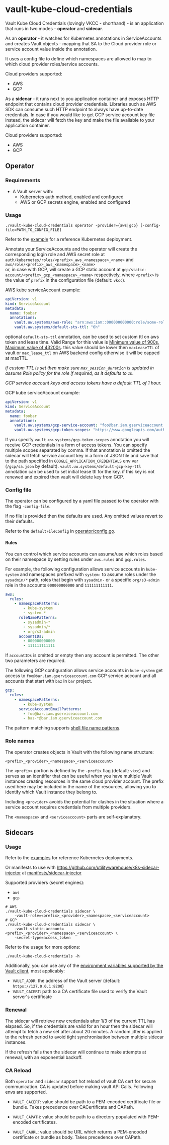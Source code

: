 # vault-kube-cloud-credentials

Vault Kube Cloud Credentials (lovingly VKCC - shorthand) - is an application
that runs in two modes - **operator** and **sidecar**.

As an **operator** - it watches for Kubernetes annotations in ServiceAccounts
and creates Vault objects - mapping that SA to the Cloud provider role or
service account value inside the annotation.

It uses a config file to define which namespaces are allowed to map to which
cloud provider roles/service accounts.

Cloud providers supported:

- AWS
- GCP

As a **sidecar** - it runs next to you application container and exposes HTTP
endpoint that contains cloud provider credentials. Libraries such as AWS SDK
can consume such HTTP endpoint to always have up-to-date credentials.
In case if you would like to get GCP service account key file instead, the
sidecar will fetch the key and make the file available to your application
container.

Cloud providers supported:

- AWS
- GCP

## Operator

### Requirements

- A Vault server with:
  - Kubernetes auth method, enabled and configured
  - AWS or GCP secrets engine, enabled and configured

### Usage

```
./vault-kube-cloud-credentials operator -provider={aws|gcp} [-config-file=PATH_TO_CONFIG_FILE]
```

Refer to the [example](manifests/operator/) for a reference Kubernetes
deployment.

Annotate your ServiceAccounts and the operator will create the corresponding
login role and AWS secret role at
`auth/kubernetes/roles/<prefix>_aws_<namespace>_<name>` and
`aws/role/<prefix>_aws_<namespace>_<name>`  
or, in case with GCP, will create a GCP static account at
`gcp/static-account/<prefix>_gcp_<namespace>_<name>` respectively, where
`<prefix>` is the value of `prefix` in the configuration file (default: `vkcc`).

AWS kube serviceAccount example:

```yaml
apiVersion: v1
kind: ServiceAccount
metadata:
  name: foobar
  annotations:
    vault.uw.systems/aws-role: "arn:aws:iam::000000000000:role/some-role-name"
    vault.uw.systems/default-sts-ttl: "6h"
```

optional `default-sts-ttl` annotation, can be used to set custom ttl on aws token and lease time.
Valid Range for this value is [Minimum value of 900s, Maximum value of 43200s](https://docs.aws.amazon.com/STS/latest/APIReference/API_AssumeRole.html).
this value should be lower then `maxLeaseTTL` of vault or `max_lease_ttl` on AWS backend config otherwise it will be capped at maxTTL.

_if custom TTL is set then make sure `max_session_duration` is updated in assume Role policy for the role if required, as it defaults to `1h`._

_GCP service account keys and access tokens have a default TTL of 1 hour._

GCP kube serviceAccount example:

```yaml
apiVersion: v1
kind: ServiceAccount
metadata:
  name: foobar
  annotations:
    vault.uw.systems/gcp-service-account: "foo@bar.iam.gserviceaccount.com"
    vault.uw.systems/gcp-token-scopes: "https://www.googleapis.com/auth/cloud-platform"
```

If you specify `vault.uw.systems/gcp-token-scopes` annotation you will receive
GCP credentials in a form of access tokens. You can specify multiple scopes
separated by comma.
If that annotation is omitted the sidecar will fetch service account key in a
form of JSON file and save that to the path specified in `GOOGLE_APPLICATION_CREDENTIALS`
env var (`/gcp/sa.json` by default).
`vault.uw.systems/default-gcp-key-ttl` annotation can be used to set initial lease
ttl for the key. if this key is not renewed and expired then vault will delete key from GCP.

### Config file

The operator can be configured by a yaml file passed to the operator with the flag
`-config-file`.

If no file is provided then the defaults are used. Any omitted values revert to
their defaults.

Refer to the `defaultFileConfig` in [operator/config.go](operator/config.go).

#### Rules

You can control which service accounts can assume/use which roles based on their
namespace by setting rules under `aws.rules` and `gcp.rules`.

For example, the following configuration allows service accounts in `kube-system`
and namespaces prefixed with `system-` to assume roles under the `sysadmin/*` path,
roles that begin with `sysadmin-` or a specific `org/s3-admin` role in the accounts
`000000000000` and `111111111111`.

```yaml
aws:
  rules:
    - namespacePatterns:
        - kube-system
        - system-*
      roleNamePatterns:
        - sysadmin-*
        - sysadmin/*
        - org/s3-admin
      accountIDs:
        - 000000000000
        - 111111111111
```

If `accountIDs` is omitted or empty then any account is permitted. The other two
parameters are required.

The following GCP configuration allows service accounts in `kube-system` get
access to `foo@bar.iam.gserviceaccount.com` GCP service account and all accounts
that start with `baz` in `bar` project.

```yaml
gcp:
  rules:
    - namespacePatterns:
        - kube-system
      serviceAccountEmailPatterns:
        - foo@bar.iam.gserviceaccount.com
        - baz-*@bar.iam.gserviceaccount.com
```

The pattern matching supports [shell file name
patterns](https://golang.org/pkg/path/filepath/#Match).

### Role names

The operator creates objects in Vault with the following name structure:

```
<prefix>_<provider>_<namespace>_<serviceaccount>
```

The `<prefix>` portion is defined by the `-prefix` flag (default: `vkcc`) and
serves as an identifier that can be useful when you have multiple Vault instances
creating resources in the same cloud provider account. The prefix used here may be
included in the name of the resources, allowing you to identify which Vault instance
they belong to.

Including `<provider>` avoids the potential for clashes in the situation where a
service account requires credentials from multiple providers.

The `<namespace>` and `<serviceaccount>` parts are self-explanatory.

## Sidecars

### Usage

Refer to the [examples](manifests/examples/) for reference Kubernetes deployments.

Or manifests to use with
https://github.com/utilitywarehouse/k8s-sidecar-injector at
[manifests/sidecar-injector](manifests/sidecar-injector)

Supported providers (secret engines):

- `aws`
- `gcp`

```
# AWS
./vault-kube-cloud-credentials sidecar \
    -vault-role=<prefix>_<provider>_<namespace>_<serviceaccount>
# GCP
./vault-kube-cloud-credentials sidecar \
    -vault-static-account=<prefix>_<provider>_<namespace>_<serviceaccount> \
    -secret-type=access_token
```

Refer to the usage for more options:

```
./vault-kube-cloud-credentials -h
```

Additionally, you can use any of the [environment variables supported by the Vault
client](https://www.vaultproject.io/docs/commands/#environment-variables), most
applicably:

- `VAULT_ADDR`: the address of the Vault server (default: `https://127.0.0.1:8200`)
- `VAULT_CACERT`: path to a CA certificate file used to verify the Vault server's certificate

### Renewal

The sidecar will retrieve new credentials after 1/3 of the current TTL has
elapsed. So, if the credentials are valid for an hour then the sidecar will
attempt to fetch a new set after about 20 minutes. A random jitter is applied
to the refresh period to avoid tight synchronisation between multiple sidecar
instances.

If the refresh fails then the sidecar will continue to make attempts at renewal,
with an exponential backoff.

### CA Reload
Both `operator` and `sidecar` support hot reload of vault CA cert for secure communication.
CA is updated before making vault API Calls. Following envs are supported.

* `VAULT_CACERT`: value should be path to a PEM-encoded certificate file or bundle.
  Takes precedence over CACertificate and CAPath.
  
* `VAULT_CAPATH`: value should be path to a directory populated with PEM-encoded certificates.

* `VAULT_CAURL`: value should be URL which returns a PEM-encoded certificate or bundle as body.
   Takes precedence over CAPath.